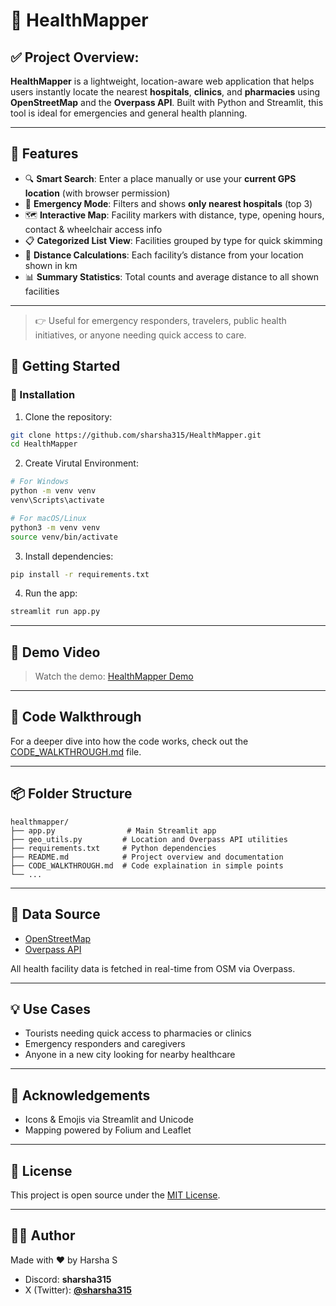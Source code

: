 # 🏥 HealthMapper

## ✅ Project Overview:

**HealthMapper** is a lightweight, location-aware web application that helps users instantly locate the nearest **hospitals**, **clinics**, and **pharmacies** using **OpenStreetMap** and the **Overpass API**. Built with Python and Streamlit, this tool is ideal for emergencies and general health planning.

---

## 🌟 Features

- 🔍 **Smart Search**: Enter a place manually or use your **current GPS location** (with browser permission)
- 🏥 **Emergency Mode**: Filters and shows **only nearest hospitals** (top 3)
- 🗺️ **Interactive Map**: Facility markers with distance, type, opening hours, contact & wheelchair access info
- 📋 **Categorized List View**: Facilities grouped by type for quick skimming
- 📏 **Distance Calculations**: Each facility’s distance from your location shown in km
- 📊 **Summary Statistics**: Total counts and average distance to all shown facilities

---

> 👉 Useful for emergency responders, travelers, public health initiatives, or anyone needing quick access to care.

## 🚀 Getting Started

### 🔧 Installation

1. Clone the repository:
```bash
git clone https://github.com/sharsha315/HealthMapper.git
cd HealthMapper
```

2. Create Virutal Environment:
```bash
# For Windows
python -m venv venv
venv\Scripts\activate

# For macOS/Linux
python3 -m venv venv
source venv/bin/activate
```

3. Install dependencies:
```bash
pip install -r requirements.txt
```

4. Run the app:
```bash
streamlit run app.py
```

---


## 🎥 Demo Video

> Watch the demo: [HealthMapper Demo](https://www.loom.com/share/4441a7fa122a468ba133574af4c33f61?sid=698160a7-4e04-4c44-ae13-7875e669fc80)


---

## 📘 Code Walkthrough

For a deeper dive into how the code works, check out the [CODE_WALKTHROUGH.md](CODE_WALKTHROUGH.md) file.


---

## 📦 Folder Structure

```
healthmapper/
├── app.py                # Main Streamlit app
├── geo_utils.py         # Location and Overpass API utilities
├── requirements.txt     # Python dependencies
├── README.md            # Project overview and documentation
├── CODE_WALKTHROUGH.md  # Code explaination in simple points
└── ...
```

---

## 📍 Data Source

- [OpenStreetMap](https://www.openstreetmap.org/)
- [Overpass API](https://overpass-api.de/)

All health facility data is fetched in real-time from OSM via Overpass.

---

## 💡 Use Cases

- Tourists needing quick access to pharmacies or clinics
- Emergency responders and caregivers
- Anyone in a new city looking for nearby healthcare

---

## 🙌 Acknowledgements

- Icons & Emojis via Streamlit and Unicode
- Mapping powered by Folium and Leaflet

---

## 📃 License

This project is open source under the [MIT License](https://github.com/sharsha315/HealthMapper/blob/main/LICENSE).

---

## 🧑‍💻 Author
Made with ❤️ by Harsha S
- Discord: **sharsha315**
- X (Twitter): [**@sharsha315**](https://www.x.com/sharsha315)